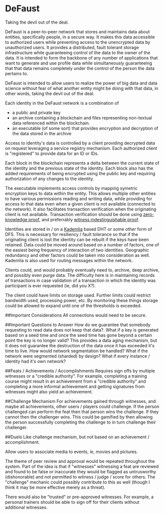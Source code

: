 # DeFaust
Taking the devil out of the deal.

DeFaust is a peer-to-peer network that stores and maintains data about entities, specifically people, in a secure way. It makes this data accessible to authorized users while preventing access to the unencrypted data by unauthorized users. It provides a distributed, fault tolerant storage infrastructure while guaranteeing control of the data to the owner of the data. It is intended to form the backbone of any number of applications that want to generate and use profile data while simultaneously guaranteeing that that data remains completely under the control of the person the data pertains to.

DeFaust is intended to allow users to realize the power of big data and data science without fear of what another entity might be doing with that data, in other words, taking the devil out of the deal.

Each identity in the DeFaust network is a combination of
* a public and private key
* an archive containing a blockchain and files representing non-textual data referenced within the blockchain.
* an executable (of some sort) that provides encryption and decryption of the data stored in the archive

Access to identity's data is controlled by a client providing decrypted data on request leveraging a service registry mechanism. Each authorized client is "registered" to provide data for an ID or IDs.

Each block in the blockchain represents a delta between the current state of the identity and the previous state of the identity. Each block also has the added requirements of being encrypted using the public key and requiring authorization of any changes to the identity.

The executable implements access controls by mapping symetric encryption keys to data within the entity. This allows multiple other entities to have various permissions reading and writing data, while providing for access to that data even when a given client is not available (connected to the network). It also facilitates transaction verification when the originating client is not available. Transaction verification should be done using [zero-knowledge proof](https://en.wikipedia.org/wiki/Zero-knowledge_proof), and preferrably [witness indestinguishable proof](https://en.wikipedia.org/wiki/Witness-indistinguishable_proof).

Identities are stored in / on a [Kademlia](https://en.wikipedia.org/wiki/Kademlia) based DHT or some other form of DFS. This is necessary for resiliency / fault tolerance so that if the originating client is lost the identity can be rebuilt if the keys have been retained. Data could be moved around based on a number of factors, one of the easiest being frequency of interaction of two identities. Geographic redundancy and other factors could be taken into consideration as well. Kademlia is also used for routing messages within the network.

Clients could, and would probably eventually need to, archive, deep archive, and possibly even purge data. The difficulty here is in maintaining records of transactions in case validation of a transaction in which the identity was participant is ever requested (ie, did you X?).

The client could have limits on storage used. Further limits could restrict bandwidth used, processing power, etc. By monitoring these things storage could be allowed to expand until one of the thresholds is exceeded.

##Important Considerations
All connections would need to be secure.

##Important Questions to Answer
How do we guarantee that somebody requesting to read data does not keep that data?.
What if a key is generated based on a seed time and once the seed time has gone beyond a certain point the key is no longer valid? This provides a data aging mechanism, but it does not guarantee the destruction of the data once it has exceeded it's time to live.
How would network segmentation be handled? What if the network were segmented (sharded) by design? What if every instance / identity had it's own network?


##Feats / Achievements / Accomplishments
Requires sign offs by multiple witnesses or a "credible authority". For example, completing a training course might result in an achievement from a "credible authority" and completing a more informal achievement and getting signatures from witnesses might also yield an achievement.

##Challenge Mechanism
For achievements gained through witnesses, and maybe all achievements, other users / players could challenge. If the person challenged can perform the feat then that person wins the challenge. If they cannot then the challenger wins. This could be gamified by then allowing the person successfully completing the challenge to in turn challenge their challenger.

##Duels
Like challenge mechanism, but not based on an achievement / accomplishment.

Allow users to associate media to events, ie, movies and pictures.

The theme of peer review and approval would be repeated throughout the system. Part of the idea is that if "witnesses" witnessing a feat are reviewed and found to be false or inaccurate they would be flagged as untrusworthy (dishonorable) and not permitted to witness / judge / score for others. The "challenge" mechanic could possibly contribute to this as well (though I think it may be more effective merely as a threat).

There would also be "trusted" or pre-approved witnesses. For example, a personal trainers should be able to sign off for their clients without additional witnesses.
